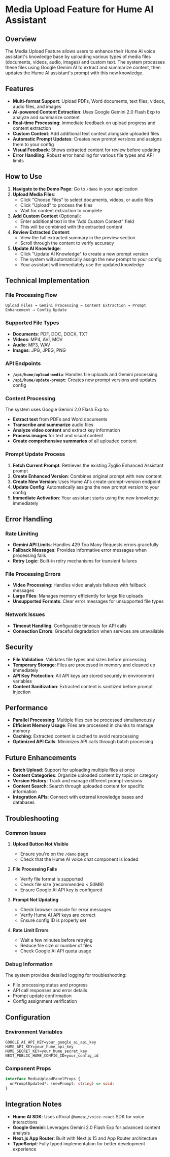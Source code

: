 # Media Upload Feature for Hume AI Assistant

## Overview

The Media Upload Feature allows users to enhance their Hume AI voice assistant's knowledge base by uploading various types of media files (documents, videos, audio, images) and custom text. The system processes these files using Google Gemini AI to extract and summarize content, then updates the Hume AI assistant's prompt with this new knowledge.

## Features

- **Multi-format Support**: Upload PDFs, Word documents, text files, videos, audio files, and images
- **AI-powered Content Extraction**: Uses Google Gemini 2.0 Flash Exp to analyze and summarize content
- **Real-time Processing**: Immediate feedback on upload progress and content extraction
- **Custom Context**: Add additional text context alongside uploaded files
- **Automatic Prompt Updates**: Creates new prompt versions and assigns them to your config
- **Visual Feedback**: Shows extracted content for review before updating
- **Error Handling**: Robust error handling for various file types and API limits

## How to Use

1. **Navigate to the Demo Page**: Go to `/demo` in your application
2. **Upload Media Files**: 
   - Click "Choose Files" to select documents, videos, or audio files
   - Click "Upload" to process the files
   - Wait for content extraction to complete
3. **Add Custom Context** (Optional):
   - Enter additional text in the "Add Custom Context" field
   - This will be combined with the extracted content
4. **Review Extracted Content**:
   - View the full extracted summary in the preview section
   - Scroll through the content to verify accuracy
5. **Update AI Knowledge**:
   - Click "Update AI Knowledge" to create a new prompt version
   - The system will automatically assign the new prompt to your config
   - Your assistant will immediately use the updated knowledge

## Technical Implementation

### File Processing Flow

```
Upload Files → Gemini Processing → Content Extraction → Prompt Enhancement → Config Update
```

### Supported File Types

- **Documents**: PDF, DOC, DOCX, TXT
- **Videos**: MP4, AVI, MOV
- **Audio**: MP3, WAV
- **Images**: JPG, JPEG, PNG

### API Endpoints

- **`/api/hume/upload-media`**: Handles file uploads and Gemini processing
- **`/api/hume/update-prompt`**: Creates new prompt versions and updates config

### Content Processing

The system uses Google Gemini 2.0 Flash Exp to:
- **Extract text** from PDFs and Word documents
- **Transcribe and summarize** audio files
- **Analyze video content** and extract key information
- **Process images** for text and visual content
- **Create comprehensive summaries** of all uploaded content

### Prompt Update Process

1. **Fetch Current Prompt**: Retrieves the existing Zyglio Enhanced Assistant prompt
2. **Create Enhanced Version**: Combines original prompt with new content
3. **Create New Version**: Uses Hume AI's create-prompt-version endpoint
4. **Update Config**: Automatically assigns the new prompt version to your config
5. **Immediate Activation**: Your assistant starts using the new knowledge immediately

## Error Handling

### Rate Limiting
- **Gemini API Limits**: Handles 429 Too Many Requests errors gracefully
- **Fallback Messages**: Provides informative error messages when processing fails
- **Retry Logic**: Built-in retry mechanisms for transient failures

### File Processing Errors
- **Video Processing**: Handles video analysis failures with fallback messages
- **Large Files**: Manages memory efficiently for large file uploads
- **Unsupported Formats**: Clear error messages for unsupported file types

### Network Issues
- **Timeout Handling**: Configurable timeouts for API calls
- **Connection Errors**: Graceful degradation when services are unavailable

## Security

- **File Validation**: Validates file types and sizes before processing
- **Temporary Storage**: Files are processed in memory and cleaned up immediately
- **API Key Protection**: All API keys are stored securely in environment variables
- **Content Sanitization**: Extracted content is sanitized before prompt injection

## Performance

- **Parallel Processing**: Multiple files can be processed simultaneously
- **Efficient Memory Usage**: Files are processed in chunks to manage memory
- **Caching**: Extracted content is cached to avoid reprocessing
- **Optimized API Calls**: Minimizes API calls through batch processing

## Future Enhancements

- **Batch Upload**: Support for uploading multiple files at once
- **Content Categories**: Organize uploaded content by topic or category
- **Version History**: Track and manage different prompt versions
- **Content Search**: Search through uploaded content for specific information
- **Integration APIs**: Connect with external knowledge bases and databases

## Troubleshooting

### Common Issues

1. **Upload Button Not Visible**
   - Ensure you're on the `/demo` page
   - Check that the Hume AI voice chat component is loaded

2. **File Processing Fails**
   - Verify file format is supported
   - Check file size (recommended < 50MB)
   - Ensure Google AI API key is configured

3. **Prompt Not Updating**
   - Check browser console for error messages
   - Verify Hume AI API keys are correct
   - Ensure config ID is properly set

4. **Rate Limit Errors**
   - Wait a few minutes before retrying
   - Reduce file size or number of files
   - Check Google AI API quota usage

### Debug Information

The system provides detailed logging for troubleshooting:
- File processing status and progress
- API call responses and error details
- Prompt update confirmation
- Config assignment verification

## Configuration

### Environment Variables

```env
GOOGLE_AI_API_KEY=your_google_ai_api_key
HUME_API_KEY=your_hume_api_key
HUME_SECRET_KEY=your_hume_secret_key
NEXT_PUBLIC_HUME_CONFIG_ID=your_config_id
```

### Component Props

```typescript
interface MediaUploadPanelProps {
  onPromptUpdated?: (newPrompt: string) => void;
}
```

## Integration Notes

- **Hume AI SDK**: Uses official `@humeai/voice-react` SDK for voice interactions
- **Google Gemini**: Leverages Gemini 2.0 Flash Exp for advanced content analysis
- **Next.js App Router**: Built with Next.js 15 and App Router architecture
- **TypeScript**: Fully typed implementation for better development experience 
